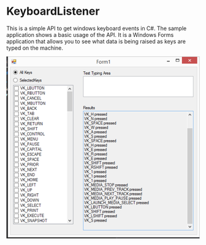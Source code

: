 KeyboardListener
================

This is a simple API to get windows keyboard events in C#.  The sample application shows a basic usage of the API.  It is a Windows Forms application that allows you to see what data is being raised as keys are typed on the machine.

![Sample Screenshot](docs/SampleScreen.png)

